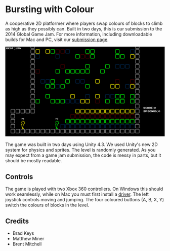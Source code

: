 # Bursting with Colour

A cooperative 2D platformer where players swap colours of blocks to climb as
high as they possibly can. Built in two days, this is our submission to the
2014 Global Game Jam. For more information, including downloadable builds for
Mac and PC, visit our [submission page](http://globalgamejam.org/2014/games/bursting-colour).

![Bursting with Colour Screenshot](Screenshot.png)

The game was built in two days using Unity 4.3. We used Unity's new 2D system
for physics and sprites. The level is randomly generated. As you may expect
from a game jam submission, the code is messy in parts, but it should be mostly
readable.


## Controls

The game is played with two Xbox 360 controllers. On Windows this should work
seamlessly, while on Mac you must first install a
[driver](http://tattiebogle.net/index.php/ProjectRoot/Xbox360Controller/OsxDriver).
The left joystick controls moving and jumping. The four coloured buttons (A, B,
X, Y) switch the colours of blocks in the level.


## Credits

- Brad Keys
- Matthew Miner
- Brent Mitchell

